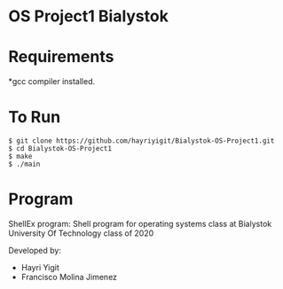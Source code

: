# OS Project1 Bialystok

# Requirements
*gcc compiler installed.


# To Run

```shell
$ git clone https://github.com/hayriyigit/Bialystok-OS-Project1.git
$ cd Bialystok-OS-Project1
$ make
$ ./main
```

# Program
ShellEx program:
Shell program for operating systems class at Bialystok University Of Technology class of 2020

Developed by:

- Hayri Yigit
- Francisco Molina Jimenez